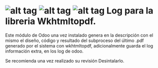 ![alt tag](https://raw.githubusercontent.com/felipeunefa/log_wkhtmltopdf/master/jpv2.png)
![alt tag](https://raw.githubusercontent.com/felipeunefa/log_wkhtmltopdf/master/jpb.jpg)
![alt tag](https://raw.githubusercontent.com/felipeunefa/log_wkhtmltopdf/master/bachaco.jpg)
Log para la libreria Wkhtmltopdf.
==========
Este módulo de Odoo una vez instalado genera en la descripción con el mismo el diseño, código y resultado del subproceso del último .pdf generado por el sistema con wkhtmltopdf, adicionalmente guarda el log información extra, en los log de odoo.

Se recomienda una vez realizado su revisión Desintalarlo.




